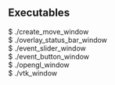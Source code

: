 ## Executables

$ ./create_move_window  
$ ./overlay_status_bar_window  
$ ./event_slider_window  
$ ./event_button_window  
$ ./opengl_window  
$ ./vtk_window  